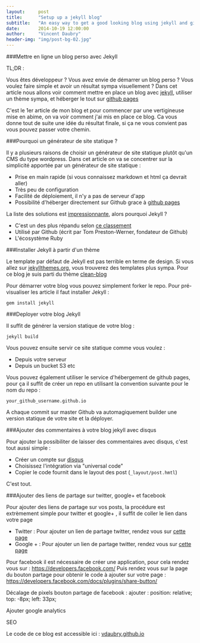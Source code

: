```yaml
---
layout:     post
title:      "Setup up a jekyll blog"
subtitle:   "An easy way to get a good looking blog using jekyll and github pages"
date:       2014-10-19 12:00:00
author:     "Vincent Daubry"
header-img: "img/post-bg-02.jpg"
---
```


###Mettre en ligne un blog perso avec Jekyll

TL;DR :

Vous êtes développeur ? Vous avez envie de démarrer un blog perso ? Vous voulez faire simple et avoir un résultat sympa visuellement ?
Dans cet article nous allons voir comment mettre en place un blog avec <a href="http://jekyllrb.com/">jekyll</a>, utiliser un thème sympa, et héberger le tout sur <a href="https://pages.github.com/">github pages</a>


C'est le 1er article de mon blog et pour commencer par une vertigineuse mise en abime, on va voir comment j'ai mis en place ce blog. Ca vous donne tout de suite une idée du résultat finale, si ça ne vous convient pas vous pouvez passer votre chemin.


###Pourquoi un générateur de site statique ?

Il y a plusieurs raisons de choisir un générateur de site statique plutôt qu'un CMS du type wordpress. Dans cet article on va se concentrer sur la simplicité apportée par un générateur de site statique :

* Prise en main rapide (si vous connaissez markdown et html ça devrait aller)
* Très peu de configuration
* Facilité de déploiement, il n'y a pas de serveur d'app
* Possibilité d'héberger directement sur Github grace à <a href="https://pages.github.com/">github pages</a>

La liste des solutions est <a href="https://staticsitegenerators.net">impressionnante</a>, alors pourquoi Jekyll ?

* C'est un des plus répandu selon <a href="https://www.staticgen.com/">ce classement</a>
* Utilisé par Github (écrit par Tom Preston-Werner, fondateur de Github)
* L'écosystème Ruby


###Installer Jekyll à partir d'un thème

Le template par défaut de Jekyll est pas terrible en terme de design. Si vous allez sur <a href="http://jekyllthemes.org/">jekyllthemes.org</a>, vous trouverez des templates plus sympa. Pour ce blog je suis parti du thème <a href="https://github.com/IronSummitMedia/startbootstrap-clean-blog-jekyll">clean-blog</a>

Pour démarrer votre blog vous pouvez simplement forker le repo. Pour pré-visualiser les article il faut installer Jekyll :

```gem install jekyll```


###Deployer votre blog Jekyll

Il suffit de générer la version statique de votre blog :

```jekyll build ```

Vous pouvez ensuite servir ce site statique comme vous voulez :

* Depuis votre serveur
* Depuis un bucket S3
etc

Vous pouvez également utiliser le service d'hébergement de github pages, pour ça il suffit de créer un repo en utilisant la convention suivante pour le nom du repo :

```
your_github_username.github.io
```

A chaque commit sur master Github va automagiquement builder une version statique de votre site et la déployer.


###Ajouter des commentaires à votre blog jekyll avec disqus

Pour ajouter la possibiliter de laisser des commentaires avec disqus, c'est tout aussi simple :

* Créer un compte sur <a href="https://disqus.com">disqus</a>
* Choisissez l'intégration via "universal code"
* Copier le code fournit dans le layout des post (```_layout/post.hmtl```)

C'est tout.


###Ajouter des liens de partage sur twitter, google+ et facebook

Pour ajouter des liens de partage sur vos posts, la procédure est extrèmement simple pour twitter et google+ , il suffit de coller le lien dans votre page

* Twitter : Pour ajouter un lien de partage twitter, rendez vous sur <a href="https://about.twitter.com/resources/buttons#tweet">cette page</a>
* Google + : Pour ajouter un lien de partage twitter, rendez vous sur <a href="https://developers.google.com/+/web/share/">cette page</a>

Pour facebook il est nécessaire de créer une application, pour cela rendez vous sur : https://developers.facebook.com/
Puis rendez vous sur la page du bouton partage pour obtenir le code à ajouter sur votre page : https://developers.facebook.com/docs/plugins/share-button/

Décalage de pixels bouton partage de facebook : ajouter : position: relative; top: -8px; left: 33px;


Ajouter google analytics

SEO



Le code de ce blog est accessible ici : <a href="vdaubry.github.io">vdaubry.github.io</a>